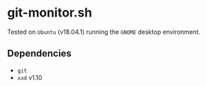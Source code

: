 # git-monitor.sh
Tested on `Ubuntu` (v18.04.1) running the `GNOME` desktop environment.

## Dependencies

* `git`
* `xxd` v1.10
